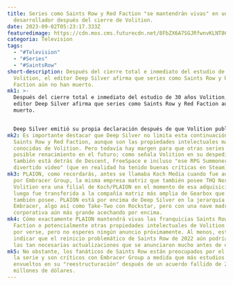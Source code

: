 ```yaml
---
title: Series como Saints Row y Red Faction "se mantendrán vivas" en un nuevo
  desarrollador después del cierre de Volition.
date: 2023-09-02T05:23:17.333Z
featuredimage: https://cdn.mos.cms.futurecdn.net/8FbZX6A7SGJRfwnvKLNT86-970-80.jpg.webp
categoria: Television
tags:
  - "#Television"
  - "#Series"
  - "#SaintsRow"
short-description: Después del cierre total e inmediato del estudio de 30 años
  Volition, el editor Deep Silver afirma que series como Saints Row y Red
  Faction aún no han muerto.
mk1: >-
  Después del cierre total e inmediato del estudio de 30 años Volition, el
  editor Deep Silver afirma que series como Saints Row y Red Faction aún no han
  muerto.


  Deep Silver emitió su propia declaración después de que Volition publicara una carta de despedida reconociendo los esfuerzos de sus desarrolladores y el amor de su comunidad. "Nuestros pensamientos están con todos en Volition, pasados y presentes", escribe Deep Silver. "Estamos increíblemente agradecidos por su inolvidable trabajo en Saints Row y Red Faction, cuyas propiedades intelectuales continuarán en PLAION".
mk2: Es importante destacar que Deep Silver no limita esta continuación solo a
  Saints Row y Red Faction, aunque son las propiedades intelectuales más
  conocidas de Volition. Pero todavía hay margen para que otras series vean un
  posible renacimiento en el futuro; como señala Volition en su despedida,
  también está detrás de Descent, FreeSpace e incluso "ese RPG Summoner con ese
  divertido video" (que en realidad ha tenido buenas críticas en Steam).
mk3: PLAION, como recordarás, antes se llamaba Koch Media cuando fue adquirida
  por Embracer Group, la misma empresa matriz que también posee THQ Nordic.
  Volition era una filial de Koch/PLAION en el momento de esa adquisición, pero
  luego fue transferida a la compañía matriz más amplia de Gearbox que Embracer
  también posee. PLAION está por encima de Deep Silver en la jerarquía de
  Embracer, algo así como Take-Two con Rockstar, pero con una nave madre
  corporativa aún más grande acechando por encima.
mk4: Cómo exactamente PLAION mantendrá vivas las franquicias Saints Row, Red
  Faction o potencialmente otras propiedades intelectuales de Volition aún está
  por verse, pero no esperes ningún anuncio próximamente. Al menos, esto podría
  indicar que el reinicio problemático de Saints Row de 2022 aún podría recibir
  las tan necesarias actualizaciones que se anunciaron mucho antes de este lío.
mk5: No obstante, los fanáticos de Saints Row están preocupados por el futuro de
  la serie y son críticos con Embracer Group a medida que más estudios se ven
  envueltos en su "reestructuración" después de un acuerdo fallido de 2 mil
  millones de dólares.
---
```

